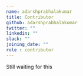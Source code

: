 ```yaml
---
name: adarshprabhalakumar
title: Contributor
github: adarshprabhalakumar
twitter: ""
linkedin: ""
slack: ""
joining_date: ""
role : contributor
---
```


Still waiting for this
